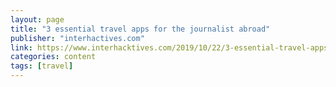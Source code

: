 ```yaml
---
layout: page
title: "3 essential travel apps for the journalist abroad"
publisher: "interhactives.com"
link: https://www.interhacktives.com/2019/10/22/3-essential-travel-apps-for-the-journalist-abroad/
categories: content
tags: [travel]
---
```

